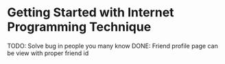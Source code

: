 # Getting Started with Internet Programming Technique

TODO: Solve bug in people you many know
DONE: Friend profile page can be view with proper friend id
